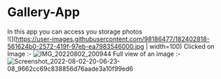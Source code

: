 # Gallery-App
In this app you can access you storage photos  
![](https://user-images.githubusercontent.com/98186477/182402818-561624b0-2572-419f-97eb-ea7983546000.jpg | width=100)
Clicked on Image :-
![IMG_20220802_200944](https://user-images.githubusercontent.com/98186477/182402840-1cdb9119-479e-423a-943c-f3f2335ac34a.jpg)
Full view of an image :-
![Screenshot_2022-08-02-20-06-23-08_9662cc69c838856d76aade3a10f99ed6](https://user-images.githubusercontent.com/98186477/182403044-5abdf40a-84a3-4a90-bca1-2f5f52d705b3.jpg)

